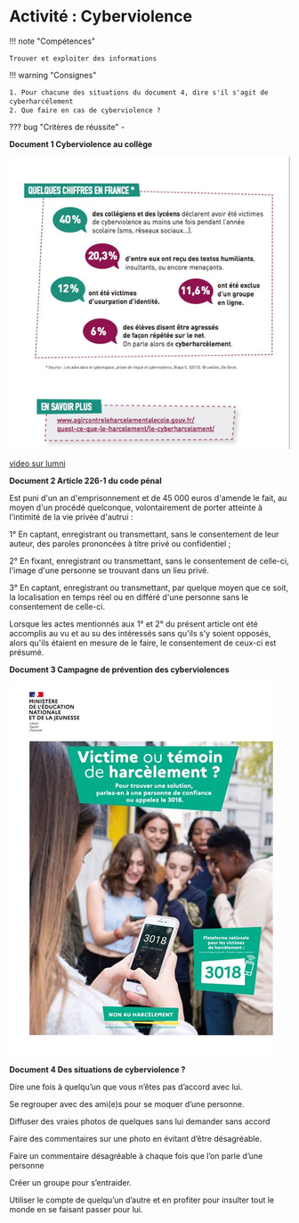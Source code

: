 # Activité : Cyberviolence



!!! note "Compétences"

    Trouver et exploiter des informations  

!!! warning "Consignes"

    1. Pour chacune des situations du document 4, dire s'il s'agit de cyberharcélement
    2. Que faire en cas de cyberviolence ?
    
    
??? bug "Critères de réussite"
    - 



<div markdown style="break_inside: avoid;">

**Document 1 Cyberviolence au collège**

![](pictures/statcyberHrc.png)


[video sur lumni](https://www.lumni.fr/video/cyberharcelement)

**Document 2 Article 226-1 du code pénal**

Est puni d'un an d'emprisonnement et de 45 000 euros d'amende le fait, au moyen d'un procédé quelconque, volontairement de porter atteinte à l'intimité de la vie privée d'autrui :

1° En captant, enregistrant ou transmettant, sans le consentement de leur auteur, des paroles prononcées à titre privé ou confidentiel ;

2° En fixant, enregistrant ou transmettant, sans le consentement de celle-ci, l'image d'une personne se trouvant dans un lieu privé.

3° En captant, enregistrant ou transmettant, par quelque moyen que ce soit, la localisation en temps réel ou en différé d'une personne sans le consentement de celle-ci.

Lorsque les actes mentionnés aux 1° et 2° du présent article ont été accomplis au vu et au su des intéressés sans qu'ils s'y soient opposés, alors qu'ils étaient en mesure de le faire, le consentement de ceux-ci est présumé.


**Document 3 Campagne de prévention des cyberviolences**

![](pictures/campCyberHarc2.png)

**Document 4 Des situations de cyberviolence ?**


Dire une fois à quelqu’un que vous n’êtes pas d’accord avec lui.

Se regrouper avec des ami(e)s pour se moquer d’une personne.

Diffuser des vraies photos de quelques sans lui demander sans accord

Faire des commentaires sur une photo en évitant d’être désagréable.

Faire un commentaire désagréable à chaque fois que l’on parle d’une personne

Créer un groupe pour s’entraider. 

Utiliser le compte de quelqu’un d’autre et en profiter pour insulter tout le monde en se faisant passer pour lui.

</div>


